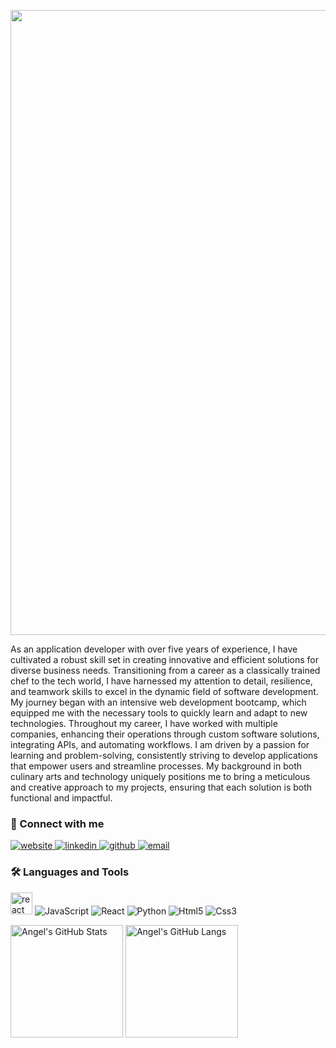 <div>
  <p>
    <img src="https://res.cloudinary.com/angelrodriguez/image/upload/v1721216088/Github%20Profile/appdev.png" width="1000">
  </p>  
  <div>
    <p>As an application developer with over five years of experience, I have cultivated a robust skill set in creating innovative and efficient solutions for diverse business needs. Transitioning from a career as a classically trained chef to the tech world, I have harnessed my attention to detail, resilience, and teamwork skills to excel in the dynamic field of software development. My journey began with an intensive web development bootcamp, which equipped me with the necessary tools to quickly learn and adapt to new technologies. Throughout my career, I have worked with multiple companies, enhancing their operations through custom software solutions, integrating APIs, and automating workflows. I am driven by a passion for learning and problem-solving, consistently striving to develop applications that empower users and streamline processes. My background in both culinary arts and technology uniquely positions me to bring a meticulous and creative approach to my projects, ensuring that each solution is both functional and impactful.</p>
  </div>
  <h3>🤝 Connect with me</h3>
  <p>
    <a href="https://www.angelrod.dev/" target="_blank" title="angelrod.dev">
      <img src="https://img.icons8.com/bubbles/64/undefined/domain.png" alt="website">
    </a>
    <a href="https://www.linkedin.com/in/angelrodriguezlead/" target="_blank" title="LinkedIn">
      <img src="https://img.icons8.com/bubbles/64/undefined/linkedin.png" alt="linkedin">
    </a>
    <a href="https://github.com/angelr1076" target="_blank" title="Github">
      <img src="https://img.icons8.com/bubbles/64/undefined/github.png" alt="github">
    </a>
    <a href="mailto:node@beachlife.email" target="_blank" title="email">
      <img src="https://img.icons8.com/bubbles/64/undefined/email.png" alt="email">
    </a>
  </p>
  <!-- Icons by icons8.com <https://icons8.com/icons/bubbles> -->
  <h3>🛠️ Languages and Tools</h3>
  <p>
    <img src="https://cdn.jsdelivr.net/gh/devicons/devicon/icons/react/react-original.svg" alt="react" width="35" height="35"/>
    <img src="https://img.shields.io/badge/JavaScript-yellow?style=for-the-badge&logo=javascript" alt="JavaScript"/>
    <img src="https://img.shields.io/badge/React-blue?style=for-the-badge&logo=react&logoColor=white" alt="React"/>
    <img src="https://img.shields.io/badge/Python-green?style=for-the-badge&logo=python&logoColor=black" alt="Python"/>
    <img src="https://img.shields.io/badge/Html5-orange?style=for-the-badge&logo=html5&logoColor=black" alt="Html5"/>
    <img src="https://img.shields.io/badge/CSS3-red?style=for-the-badge&logo=css3&logoColor=black" alt="Css3"/>
    <!-- Add more languages and tools here -->
  </p>
  <div>
      <img alt="Angel's GitHub Stats" height="180px" src="https://github-readme-stats.vercel.app/api?username=angelr1076&theme=noctis_minimus&hide_border=true&show_icons=true&count_private=true">
      <img alt="Angel's GitHub Langs" height="180px" src="https://github-readme-stats.vercel.app/api/top-langs/?username=angelr1076&theme=noctis_minimus&hide_border=true&show_icons=true&langs_count=4"
  </div>
</div>

